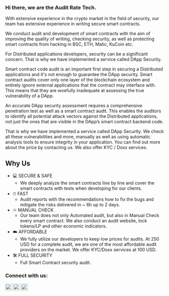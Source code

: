 ### Hi there, we are the Audit Rate Tech.
With extensive experience in the crypto market in the field of security, our team has extensive experience in writing secure smart contracts.

We conduct audit and development of smart contracts with the aim of improving the quality of writing, checking security, as well as protecting smart contracts from hacking in BSC, ETH, Matic, KuCoin etc.

For Distributed applications developers, security can be a significant concern. That is why we have implemented a service called DApp Security.

Smart contract code audit is an important first step in securing a Distributed applications and it's not enough to guarantee the DApp security. 
Smart contract audits cover only one layer of the blockchain ecosystem and entirely ignore external applications that the contract may interface with.  This means that they are woefully inadequate at assessing the true vulnerability of a DApp.

An accurate DApp security assessment requires a comprehensive penetration test as well as a smart contract audit.  This enables the auditors to identify all potential attack vectors against the Distributed applications, not just the ones that are visible in the DApp’s smart contract backend code.

That is why we have implemented a service called DApp Security.
We check all these vulnerabilities and more, manually as well as using automatic analysis tools to ensure integrity in your application.
You can find out more about the price by contacting us.
We also offer KYC / Doxx services.

## Why Us
- 💻 SECURE & SAFE
  - We deeply analyze the smart contracts line by line and cover the smart contracts with tests when developing for our clients.
- ⏱ FAST
  - Audit reports with the recommendations how to fix the bugs and mitigate the risks delivered in ~ 6h up to 2 days.
- ♾ MANUAL CHECK
  - Our team does not only Automated audit, but also in Manual Check every smart contract. We also conduct an audit website, lock tokens/LP and other economic indicators.
- ☁️ AFFORDABLE
  - We fully utilize our developers to keep low prices for audits. At 250 USD for a complete audit, we are one of the most affordable audit providers on the market. We offer KYC/Doxx services at 100 USD.
- 🛠 FULL SECURITY
  - Full Smart Contract security audit.

### Connect with us:

[<img align="left" alt="AuditRateTech | Twitter" width="22px" src="https://cdn.jsdelivr.net/npm/simple-icons@v3/icons/twitter.svg" />][twitter]
[<img align="left" alt="AuditRateTech | LinkedIn" width="22px" src="https://cdn.jsdelivr.net/npm/simple-icons@v3/icons/gmail.svg" />][medium]
[<img align="left" alt="AuditRateTech | Telegram" width="22px" src="https://cdn.jsdelivr.net/npm/simple-icons@v3/icons/telegram.svg" />][telegram]
<br />

[twitter]: https://twitter.com/AuditRateTech
[medium]: mailto:support@auditrate.tech
[telegram]: https://t.me/auditratetech

